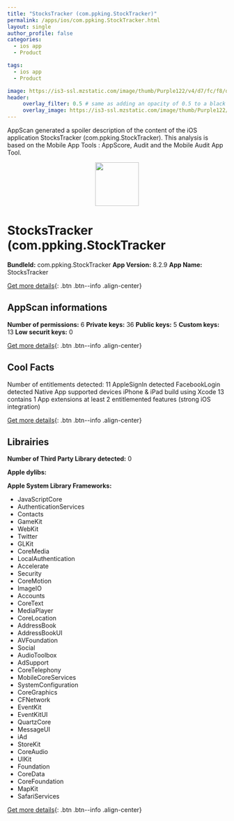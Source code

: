 ```yaml
---
title: "StocksTracker (com.ppking.StockTracker)"
permalink: /apps/ios/com.ppking.StockTracker.html
layout: single
author_profile: false
categories: 
  - ios app 
  - Product 

tags: 
  - ios app 
  - Product 

image: https://is3-ssl.mzstatic.com/image/thumb/Purple122/v4/d7/fc/f8/d7fcf852-eafd-191a-5461-f2d41f2e7531/AppIcon-0-0-1x_U007emarketing-0-0-0-5-0-0-sRGB-0-0-0-GLES2_U002c0-512MB-85-220-0-0.png/512x512bb.jpg
header: 
     overlay_filter: 0.5 # same as adding an opacity of 0.5 to a black background
     overlay_image: https://is3-ssl.mzstatic.com/image/thumb/Purple122/v4/d7/fc/f8/d7fcf852-eafd-191a-5461-f2d41f2e7531/AppIcon-0-0-1x_U007emarketing-0-0-0-5-0-0-sRGB-0-0-0-GLES2_U002c0-512MB-85-220-0-0.png/512x512bb.jpg
---
```

AppScan generated a spoiler description of the content of the iOS application StocksTracker (com.ppking.StockTracker). This analysis is based on the Mobile App Tools : AppScore, Audit and the Mobile Audit App Tool.

  
  
<div style="text-align: center;"><img src="https://is3-ssl.mzstatic.com/image/thumb/Purple122/v4/d7/fc/f8/d7fcf852-eafd-191a-5461-f2d41f2e7531/AppIcon-0-0-1x_U007emarketing-0-0-0-5-0-0-sRGB-0-0-0-GLES2_U002c0-512MB-85-220-0-0.png/512x512bb.jpg" width="100" height="100"></div>  
  
# StocksTracker (com.ppking.StockTracker

**BundleId:** com.ppking.StockTracker
**App Version:** 8.2.9
**App Name:** StocksTracker


[Get more details](/pricing.html){: .btn .btn--info .align-center}  
  
## AppScan informations 

**Number of permissions:** 6
**Private keys:** 36
**Public keys:** 5
**Custom keys:** 13
**Low securit keys:** 0
  
[Get more details](/pricing.html){: .btn .btn--info .align-center}

## Cool Facts

Number of entitlements detected: 11
AppleSignIn detected
FacebookLogin detected
Native App
supported devices iPhone & iPad
build using Xcode 13
contains 1 App extensions
at least 2 entitlemented features (strong iOS integration)
  
[Get more details](/pricing.html){: .btn .btn--info .align-center}

## Librairies 
**Number of Third Party Library detected:** 0

**Apple dylibs:**


**Apple System Library Frameworks:**
- JavaScriptCore
- AuthenticationServices
- Contacts
- GameKit
- WebKit
- Twitter
- GLKit
- CoreMedia
- LocalAuthentication
- Accelerate
- Security
- CoreMotion
- ImageIO
- Accounts
- CoreText
- MediaPlayer
- CoreLocation
- AddressBook
- AddressBookUI
- AVFoundation
- Social
- AudioToolbox
- AdSupport
- CoreTelephony
- MobileCoreServices
- SystemConfiguration
- CoreGraphics
- CFNetwork
- EventKit
- EventKitUI
- QuartzCore
- MessageUI
- iAd
- StoreKit
- CoreAudio
- UIKit
- Foundation
- CoreData
- CoreFoundation
- MapKit
- SafariServices


  
[Get more details](/pricing.html){: .btn .btn--info .align-center}

